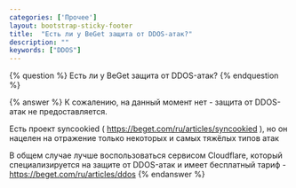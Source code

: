 ```yaml
---
categories: ['Прочее']
layout: bootstrap-sticky-footer
title:  "Есть ли у BeGet защита от DDOS-атак?"
description: ""
keywords: ["DDOS"]
---
```

{% question %}
Есть ли у BeGet защита от DDOS-атак?
{% endquestion %}

{% answer %} 
К сожалению, на данный момент нет - защита от DDOS-атак не предоставляется.

Есть проект syncookied ( https://beget.com/ru/articles/syncookied ), но он нацелен на отражение только некоторых и самых тяжёлых типов атак

В общем случае лучше воспользоваться сервисом Cloudflare, который специализируется на защите от DDOS-атак и имеет бесплатный тариф - https://beget.com/ru/articles/ddos
{% endanswer %}
